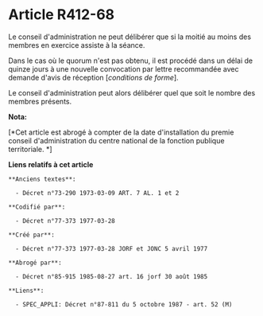 # Article R412-68

Le conseil d'administration ne peut délibérer que si la moitié au moins des membres en exercice assiste à la séance.

Dans le cas où le quorum n'est pas obtenu, il est procédé dans un délai de quinze jours à une nouvelle convocation par lettre
recommandée avec demande d'avis de réception [*conditions de forme*].

Le conseil d'administration peut alors délibérer quel que soit le nombre des membres présents.

**Nota:**

[*Cet article est abrogé à compter de la date d'installation du premie conseil d'administration du centre national de la
fonction publique territoriale. *]

**Liens relatifs à cet article**

	**Anciens textes**:

	  - Décret n°73-290 1973-03-09 ART. 7 AL. 1 et 2

	**Codifié par**:

	  - Décret n°77-373 1977-03-28

	**Créé par**:

	  - Décret n°77-373 1977-03-28 JORF et JONC 5 avril 1977

	**Abrogé par**:

	  - Décret n°85-915 1985-08-27 art. 16 jorf 30 août 1985

	**Liens**:

	  - SPEC_APPLI: Décret n°87-811 du 5 octobre 1987 - art. 52 (M)
